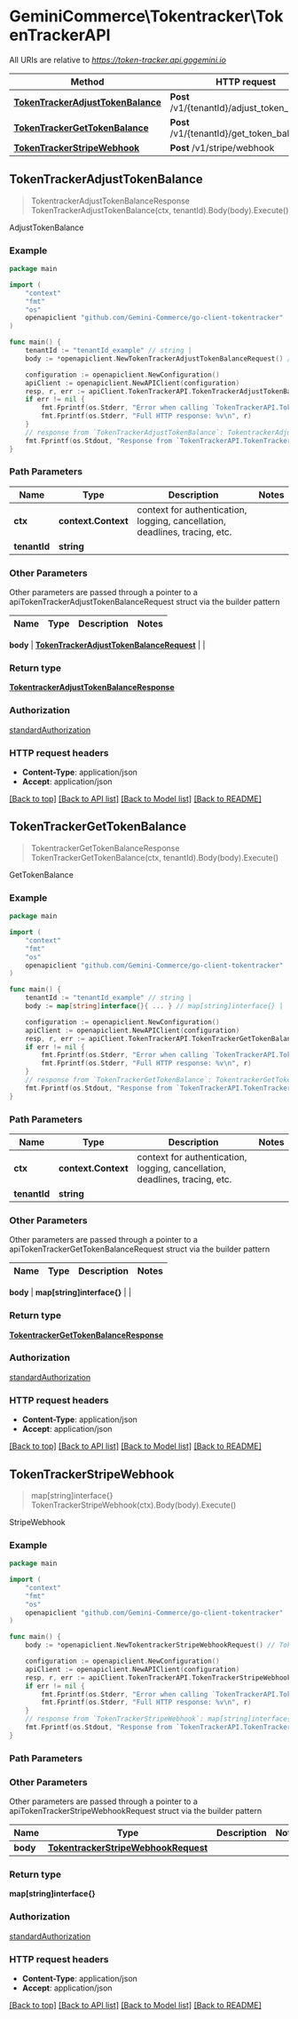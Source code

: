 # GeminiCommerce\Tokentracker\TokenTrackerAPI

All URIs are relative to *https://token-tracker.api.gogemini.io*

Method | HTTP request | Description
------------- | ------------- | -------------
[**TokenTrackerAdjustTokenBalance**](TokenTrackerAPI.md#TokenTrackerAdjustTokenBalance) | **Post** /v1/{tenantId}/adjust_token_balance | AdjustTokenBalance
[**TokenTrackerGetTokenBalance**](TokenTrackerAPI.md#TokenTrackerGetTokenBalance) | **Post** /v1/{tenantId}/get_token_balance | GetTokenBalance
[**TokenTrackerStripeWebhook**](TokenTrackerAPI.md#TokenTrackerStripeWebhook) | **Post** /v1/stripe/webhook | StripeWebhook



## TokenTrackerAdjustTokenBalance

> TokentrackerAdjustTokenBalanceResponse TokenTrackerAdjustTokenBalance(ctx, tenantId).Body(body).Execute()

AdjustTokenBalance



### Example

```go
package main

import (
	"context"
	"fmt"
	"os"
	openapiclient "github.com/Gemini-Commerce/go-client-tokentracker"
)

func main() {
	tenantId := "tenantId_example" // string | 
	body := *openapiclient.NewTokenTrackerAdjustTokenBalanceRequest() // TokenTrackerAdjustTokenBalanceRequest | 

	configuration := openapiclient.NewConfiguration()
	apiClient := openapiclient.NewAPIClient(configuration)
	resp, r, err := apiClient.TokenTrackerAPI.TokenTrackerAdjustTokenBalance(context.Background(), tenantId).Body(body).Execute()
	if err != nil {
		fmt.Fprintf(os.Stderr, "Error when calling `TokenTrackerAPI.TokenTrackerAdjustTokenBalance``: %v\n", err)
		fmt.Fprintf(os.Stderr, "Full HTTP response: %v\n", r)
	}
	// response from `TokenTrackerAdjustTokenBalance`: TokentrackerAdjustTokenBalanceResponse
	fmt.Fprintf(os.Stdout, "Response from `TokenTrackerAPI.TokenTrackerAdjustTokenBalance`: %v\n", resp)
}
```

### Path Parameters


Name | Type | Description  | Notes
------------- | ------------- | ------------- | -------------
**ctx** | **context.Context** | context for authentication, logging, cancellation, deadlines, tracing, etc.
**tenantId** | **string** |  | 

### Other Parameters

Other parameters are passed through a pointer to a apiTokenTrackerAdjustTokenBalanceRequest struct via the builder pattern


Name | Type | Description  | Notes
------------- | ------------- | ------------- | -------------

 **body** | [**TokenTrackerAdjustTokenBalanceRequest**](TokenTrackerAdjustTokenBalanceRequest.md) |  | 

### Return type

[**TokentrackerAdjustTokenBalanceResponse**](TokentrackerAdjustTokenBalanceResponse.md)

### Authorization

[standardAuthorization](../README.md#standardAuthorization)

### HTTP request headers

- **Content-Type**: application/json
- **Accept**: application/json

[[Back to top]](#) [[Back to API list]](../README.md#documentation-for-api-endpoints)
[[Back to Model list]](../README.md#documentation-for-models)
[[Back to README]](../README.md)


## TokenTrackerGetTokenBalance

> TokentrackerGetTokenBalanceResponse TokenTrackerGetTokenBalance(ctx, tenantId).Body(body).Execute()

GetTokenBalance



### Example

```go
package main

import (
	"context"
	"fmt"
	"os"
	openapiclient "github.com/Gemini-Commerce/go-client-tokentracker"
)

func main() {
	tenantId := "tenantId_example" // string | 
	body := map[string]interface{}{ ... } // map[string]interface{} | 

	configuration := openapiclient.NewConfiguration()
	apiClient := openapiclient.NewAPIClient(configuration)
	resp, r, err := apiClient.TokenTrackerAPI.TokenTrackerGetTokenBalance(context.Background(), tenantId).Body(body).Execute()
	if err != nil {
		fmt.Fprintf(os.Stderr, "Error when calling `TokenTrackerAPI.TokenTrackerGetTokenBalance``: %v\n", err)
		fmt.Fprintf(os.Stderr, "Full HTTP response: %v\n", r)
	}
	// response from `TokenTrackerGetTokenBalance`: TokentrackerGetTokenBalanceResponse
	fmt.Fprintf(os.Stdout, "Response from `TokenTrackerAPI.TokenTrackerGetTokenBalance`: %v\n", resp)
}
```

### Path Parameters


Name | Type | Description  | Notes
------------- | ------------- | ------------- | -------------
**ctx** | **context.Context** | context for authentication, logging, cancellation, deadlines, tracing, etc.
**tenantId** | **string** |  | 

### Other Parameters

Other parameters are passed through a pointer to a apiTokenTrackerGetTokenBalanceRequest struct via the builder pattern


Name | Type | Description  | Notes
------------- | ------------- | ------------- | -------------

 **body** | **map[string]interface{}** |  | 

### Return type

[**TokentrackerGetTokenBalanceResponse**](TokentrackerGetTokenBalanceResponse.md)

### Authorization

[standardAuthorization](../README.md#standardAuthorization)

### HTTP request headers

- **Content-Type**: application/json
- **Accept**: application/json

[[Back to top]](#) [[Back to API list]](../README.md#documentation-for-api-endpoints)
[[Back to Model list]](../README.md#documentation-for-models)
[[Back to README]](../README.md)


## TokenTrackerStripeWebhook

> map[string]interface{} TokenTrackerStripeWebhook(ctx).Body(body).Execute()

StripeWebhook



### Example

```go
package main

import (
	"context"
	"fmt"
	"os"
	openapiclient "github.com/Gemini-Commerce/go-client-tokentracker"
)

func main() {
	body := *openapiclient.NewTokentrackerStripeWebhookRequest() // TokentrackerStripeWebhookRequest | 

	configuration := openapiclient.NewConfiguration()
	apiClient := openapiclient.NewAPIClient(configuration)
	resp, r, err := apiClient.TokenTrackerAPI.TokenTrackerStripeWebhook(context.Background()).Body(body).Execute()
	if err != nil {
		fmt.Fprintf(os.Stderr, "Error when calling `TokenTrackerAPI.TokenTrackerStripeWebhook``: %v\n", err)
		fmt.Fprintf(os.Stderr, "Full HTTP response: %v\n", r)
	}
	// response from `TokenTrackerStripeWebhook`: map[string]interface{}
	fmt.Fprintf(os.Stdout, "Response from `TokenTrackerAPI.TokenTrackerStripeWebhook`: %v\n", resp)
}
```

### Path Parameters



### Other Parameters

Other parameters are passed through a pointer to a apiTokenTrackerStripeWebhookRequest struct via the builder pattern


Name | Type | Description  | Notes
------------- | ------------- | ------------- | -------------
 **body** | [**TokentrackerStripeWebhookRequest**](TokentrackerStripeWebhookRequest.md) |  | 

### Return type

**map[string]interface{}**

### Authorization

[standardAuthorization](../README.md#standardAuthorization)

### HTTP request headers

- **Content-Type**: application/json
- **Accept**: application/json

[[Back to top]](#) [[Back to API list]](../README.md#documentation-for-api-endpoints)
[[Back to Model list]](../README.md#documentation-for-models)
[[Back to README]](../README.md)

